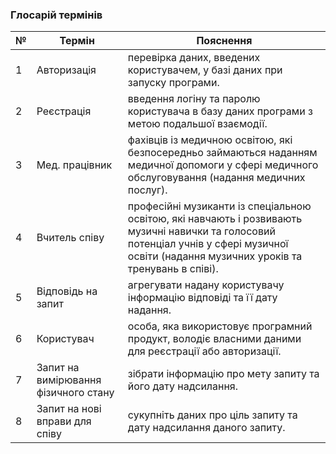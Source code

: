 ### Глосарій термінів

| № | Термін | Пояснення |
| --| ------ | --------- |
| 1 | Авторизація | перевірка даних, введених користувачем, у базі даних при запуску програми. |
| 2 | Реєстрація | введення логіну та паролю користувача в базу даних програми з метою подальшої взаємодії. |
| 3 | Мед. працівник | фахівців із медичною освітою, які безпосередньо займаються наданням медичної допомоги у сфері медичного обслуговування (надання медичних послуг). |
| 4 | Вчитель співу | професійні музиканти із спеціальною освітою, які навчають і розвивають музичні навички та голосовий потенціал учнів у сфері музичної освіти (надання музичних уроків та тренувань в співі). |
| 5 | Відповідь на запит | агрегувати надану користувачу інформацію відповіді та її дату надання. |
| 6 | Користувач | особа, яка використовує програмний продукт, володіє власними даними для реєстрації або авторизації. |
| 7 | Запит на вимірювання фізичного стану | зібрати інформацію про мету запиту та його дату надсилання. |
| 8 | Запит на нові вправи для співу | сукупніть даних про ціль запиту та дату надсилання даного запиту. |
